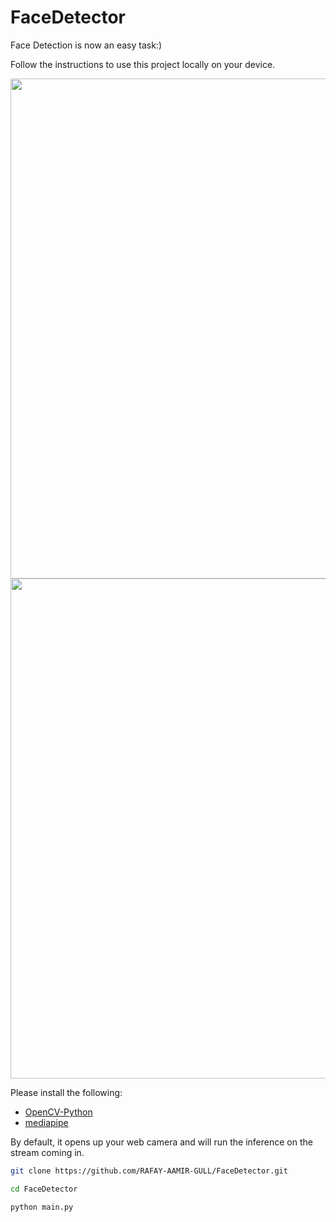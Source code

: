 # FaceDetector

Face Detection is now an easy task:)

Follow the instructions to use this project locally on your device.

<img src='CustomBot_1.png' width=800>
<img src='CustomBot_2.png' width=800>



Please install the following:  
  
  * [OpenCV-Python](https://pypi.org/project/opencv-python/)
  * [mediapipe](https://pypi.org/project/mediapipe)
  
  
By default, it opens up your web camera and will run the inference on the stream coming in.

```bash
git clone https://github.com/RAFAY-AAMIR-GULL/FaceDetector.git

cd FaceDetector

python main.py
```